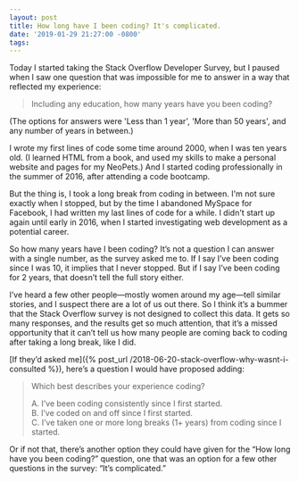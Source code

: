 ```yaml
---
layout: post
title: How long have I been coding? It's complicated.
date: '2019-01-29 21:27:00 -0800'
tags:
---
```

Today I started taking the Stack Overflow Developer Survey, but I paused when I saw one question that was impossible for me to answer in a way that reflected my experience:

> Including any education, how many years have you been coding?

(The options for answers were 'Less than 1 year', 'More than 50 years', and any number of years in between.)

I wrote my first lines of code some time around 2000, when I was ten years old. (I learned HTML from a book, and used my skills to make a personal website and pages for my NeoPets.) And I started coding professionally in the summer of 2016, after attending a code bootcamp.

But the thing is, I took a long break from coding in between. I'm not sure exactly when I stopped, but by the time I abandoned MySpace for Facebook, I had written my last lines of code for a while. I didn't start up again until early in 2016, when I started investigating web development as a potential career.

So how many years have I been coding? It’s not a question I can answer with a single number, as the survey asked me to. If I say I’ve been coding since I was 10, it implies that I never stopped. But if I say I’ve been coding for 2 years, that doesn’t tell the full story either.

I’ve heard a few other people—mostly women around my age—tell similar stories, and I suspect there are a lot of us out there. So I think it’s a bummer that the Stack Overflow survey is not designed to collect this data. It gets so many responses, and the results get so much attention, that it’s a missed opportunity that it can’t tell us how many people are coming back to coding after taking a long break, like I did.

[If they’d asked me]({% post_url /2018-06-20-stack-overflow-why-wasnt-i-consulted %}), here’s a question I would have proposed adding:

> Which best describes your experience coding?
>
> A. I’ve been coding consistently since I first started.  
> B. I’ve coded on and off since I first started.  
> C. I’ve taken one or more long breaks (1+ years) from coding since I started.

Or if not that, there’s another option they could have given for the “How long have you been coding?” question, one that was an option for a few other questions in the survey: “It’s complicated.”
